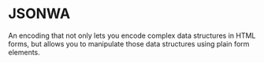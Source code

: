 JSONWA
======

An encoding that not only lets you encode complex data structures in HTML forms, but allows you to manipulate those data structures using plain form elements.
